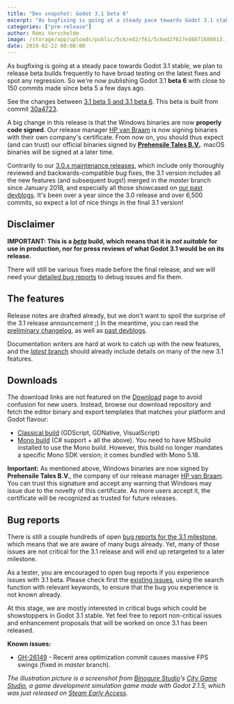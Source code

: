 ```yaml
---
title: "Dev snapshot: Godot 3.1 beta 6"
excerpt: "As bugfixing is going at a steady pace towards Godot 3.1 stable, we plan to release beta builds frequently to have broad testing on the latest fixes and spot any regression. So we're now publishing Godot 3.1 beta 6 with close to 150 commits made since beta 5 a few days ago. This is also the first Godot released to have code signed binaries on Windows!"
categories: ["pre-release"]
author: Rémi Verschelde
image: /storage/app/uploads/public/5c6/ed2/f61/5c6ed2f617ed8871688013.jpg
date: 2019-02-22 00:00:00
---
```


As bugfixing is going at a steady pace towards Godot 3.1 stable, we plan to release beta builds frequently to have broad testing on the latest fixes and spot any regression. So we're now publishing Godot 3.1 **beta 6** with close to 150 commits made since beta 5 a few days ago.

See the changes between [3.1 beta 5 and 3.1 beta 6](https://github.com/godotengine/godot/compare/c54330c6b0530d0fdc836f7349c4725eb7f309cb...30a4723d9c974daaaf6b8af581b2d66c6b31b119). This beta is built from commit [30a4723](https://github.com/godotengine/godot/commit/30a4723d9c974daaaf6b8af581b2d66c6b31b119).

A big change in this release is that the Windows binaries are now **properly code signed**. Our release manager [HP van Braam](https://github.com/hpvb) is now signing binaries with their own company's certificate. From now on, you should thus expect (and can trust) our official binaries signed by **[Prehensile Tales B.V.](https://www.prehensile-tales.com/)**. macOS binaries will be signed at a later time.

Contrarily to our [3.0.x maintenance releases](/article/maintenance-release-godot-3-0-6), which include only thoroughly reviewed and backwards-compatible bug fixes, the 3.1 version includes all the new features (and subsequent bugs!) merged in the *master* branch since January 2018, and especially all those showcased on [our past devblogs](/devblog). It's been over a year since the 3.0 release and over 6,500 commits, so expect a lot of nice things in the final 3.1 version!

## Disclaimer

**IMPORTANT: This is a [*beta*](https://en.wikipedia.org/wiki/Software_release_life_cycle#Beta) build, which means that it is *not suitable* for use in production, nor for press reviews of what Godot 3.1 would be on its release.**

There will still be various fixes made before the final release, and we will need your [detailed bug reports](https://github.com/godotengine/godot/issues) to debug issues and fix them.

## The features

Release notes are drafted already, but we don't want to spoil the surprise of the 3.1 release announcement ;)
In the meantime, you can read the [preliminary changelog](https://github.com/godotengine/godot/blob/master/CHANGELOG.md#unreleased), as well as [past devblogs](/devblog).

Documentation writers are hard at work to catch up with the new features, and the [*latest* branch](http://docs.godotengine.org/en/latest/) should already include details on many of the new 3.1 features.

## Downloads

The download links are not featured on the [Download](/download) page to avoid confusion for new users. Instead, browse our download repository and fetch the editor binary and export templates that matches your platform and Godot flavour:

- [Classical build](https://downloads.tuxfamily.org/godotengine/3.1/beta6) (GDScript, GDNative, VisualScript)
- [Mono build](https://downloads.tuxfamily.org/godotengine/3.1/beta6/mono) (C# support + all the above). You need to have MSbuild installed to use the Mono build. However, this build no longer mandates a specific Mono SDK version; it comes bundled with Mono 5.18.

**Important:** As mentioned above, Windows binaries are now signed by **Prehensile Tales B.V.**, the company of our release manager [HP van Braam](https://github.com/hpvb). You can trust this signature and accept any warning that Windows may issue due to the novelty of this certificate. As more users accept it, the certificate will be recognized as trusted for future releases.

## Bug reports

There is still a couple hundreds of open [bug reports for the 3.1 milestone](https://github.com/godotengine/godot/issues?q=is%3Aopen+is%3Aissue+milestone%3A3.1+label%3Abug), which means that we are aware of many bugs already. Yet, many of those issues are not critical for the 3.1 release and will end up retargeted to a later milestone.

As a tester, you are encouraged to open bug reports if you experience issues with 3.1 beta. Please check first the [existing issues](https://github.com/godotengine/godot/issues), using the search function with relevant keywords, to ensure that the bug you experience is not known already.

At this stage, we are mostly interested in critical bugs which could be showstoppers in Godot 3.1 stable. Yet feel free to report non-critical issues and enhancement proposals that will be worked on once 3.1 has been released.

**Known issues:**

- [GH-26149](https://github.com/godotengine/godot/issues/26149) - Recent area optimization commit causes massive FPS swings (fixed in *master* branch).

*The illustration picture is a screenshot from [Binogure Studio](https://twitter.com/Binogure)'s *[City Game Studio](https://store.steampowered.com/app/726840/City_Game_Studio/)*, a game development simulation game made with Godot 2.1.5, which was just released on [Steam Early Access](https://store.steampowered.com/app/726840/City_Game_Studio/).*
